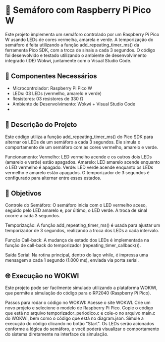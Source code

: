 # 🚦 Semáforo com Raspberry Pi Pico W
Este projeto implementa um semáforo controlado por um Raspberry Pi Pico W usando LEDs de cores vermelha, amarela e verde. A temporização do semáforo é feita utilizando a função add_repeating_timer_ms() da ferramenta Pico SDK, com a troca de sinais a cada 3 segundos. O código foi desenvolvido e testado utilizando o ambiente de desenvolvimento integrado (IDE) Wokwi, juntamente com o Visual Studio Code.

## 🔧 Componentes Necessários
- Microcontrolador: Raspberry Pi Pico W
- LEDs: 03 LEDs (vermelho, amarelo e verde)
- Resistores: 03 resistores de 330 Ω
- Ambiente de Desenvolvimento: Wokwi + Visual Studio Code
- 
## 📝 Descrição do Projeto
Este código utiliza a função add_repeating_timer_ms() do Pico SDK para alternar os LEDs de um semáforo a cada 3 segundos. Ele simula o comportamento de um semáforo com as cores vermelho, amarelo e verde.

Funcionamento:
Vermelho: LED vermelho acende e os outros dois LEDs (amarelo e verde) estão apagados.
Amarelo: LED amarelo acende enquanto o LED vermelho é apagado.
Verde: LED verde acende enquanto os LEDs vermelho e amarelo estão apagados.
O temporizador de 3 segundos é configurado para alternar entre esses estados.

## 🎯 Objetivos
Controle do Semáforo: O semáforo inicia com o LED vermelho aceso, seguido pelo LED amarelo e, por último, o LED verde. A troca de sinal ocorre a cada 3 segundos.

Temporização: A função add_repeating_timer_ms() é usada para ajustar um temporizador de 3 segundos, realizando a troca dos LEDs a cada intervalo.

Função Call-back: A mudança de estado dos LEDs é implementada na função de call-back do temporizador (repeating_timer_callback()).

Saída Serial: Na rotina principal, dentro do laço while, é impressa uma mensagem a cada 1 segundo (1.000 ms), enviada via porta serial.

## 🌐 Execução no WOKWI
Este projeto pode ser facilmente simulado utilizando a plataforma WOKWI, que permite a simulação do código para o RP2040 (Raspberry Pi Pico).

Passos para rodar o código no WOKWI:
Acesse o site WOKWI.
Crie um novo projeto e selecione o modelo de Raspberry Pi Pico.
Copie o código que está no arquivo temporizador_periodico.c e cole-o no arquivo main.c do WOKWI, bem como o código que está no diagram.json.
Simule a execução do código clicando no botão "Start".
Os LEDs serão acionados conforme a lógica do semáforo, e você poderá visualizar o comportamento do sistema diretamente na interface de simulação.

